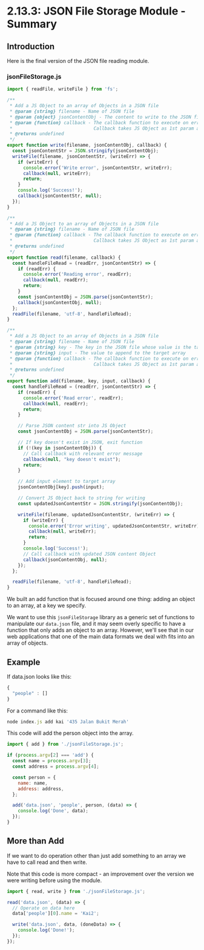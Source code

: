 # 2.13.3: JSON File Storage Module - Summary

## Introduction

Here is the final version of the JSON file reading module.

### jsonFileStorage.js

```javascript
import { readFile, writeFile } from 'fs';

/**
 * Add a JS Object to an array of Objects in a JSON file
 * @param {string} filename - Name of JSON file
 * @param {object} jsonContentObj - The content to write to the JSON file
 * @param {function} callback - The callback function to execute on error or success
 *                              Callback takes JS Object as 1st param and write error as 2nd param.
 * @returns undefined
 */
export function write(filename, jsonContentObj, callback) {
  const jsonContentStr = JSON.stringify(jsonContentObj);
  writeFile(filename, jsonContentStr, (writeErr) => {
    if (writeErr) {
      console.error('Write error', jsonContentStr, writeErr);
      callback(null, writeErr);
      return;
    }
    console.log('Success!');
    callback(jsonContentStr, null);
  });
}

/**
 * Add a JS Object to an array of Objects in a JSON file
 * @param {string} filename - Name of JSON file
 * @param {function} callback - The callback function to execute on error or success
 *                              Callback takes JS Object as 1st param and read error as 2nd param.
 * @returns undefined
 */
export function read(filename, callback) {
  const handleFileRead = (readErr, jsonContentStr) => {
    if (readErr) {
      console.error('Reading error', readErr);
      callback(null, readErr);
      return;
    }
    const jsonContentObj = JSON.parse(jsonContentStr);
    callback(jsonContentObj, null);
  };
  readFile(filename, 'utf-8', handleFileRead);
}

/**
 * Add a JS Object to an array of Objects in a JSON file
 * @param {string} filename - Name of JSON file
 * @param {string} key - The key in the JSON file whose value is the target array
 * @param {string} input - The value to append to the target array
 * @param {function} callback - The callback function to execute on error or success
 *                              Callback takes JS Object as 1st param and read or write error as 2nd param.
 * @returns undefined
 */
export function add(filename, key, input, callback) {
  const handleFileRead = (readErr, jsonContentStr) => {
    if (readErr) {
      console.error('Read error', readErr);
      callback(null, readErr);
      return;
    }

    // Parse JSON content str into JS Object
    const jsonContentObj = JSON.parse(jsonContentStr);

    // If key doesn't exist in JSON, exit function
    if (!(key in jsonContentObj)) {
      // Call callback with relevant error message
      callback(null, "key doesn't exist");
      return;
    }

    // Add input element to target array
    jsonContentObj[key].push(input);

    // Convert JS Object back to string for writing
    const updatedJsonContentStr = JSON.stringify(jsonContentObj);

    writeFile(filename, updatedJsonContentStr, (writeErr) => {
      if (writeErr) {
        console.error('Error writing', updatedJsonContentStr, writeErr);
        callback(null, writeErr);
        return;
      }
      console.log('Success!');
      // Call callback with updated JSON content Object
      callback(jsonContentObj, null);
    });
  };

  readFile(filename, 'utf-8', handleFileRead);
}
```

We built an add function that is focused around one thing: adding an object to an array, at a key we specify.

We want to use this `jsonFileStorage` library as a generic set of functions to manipulate our `data.json` file, and it may seem overly specific to have a function that only adds an object to an array. However, we'll see that in our web applications that one of the main data formats we deal with fits into an array of objects.

## Example

If data.json looks like this:

```javascript
{
  "people" : []
}
```

For a command like this:

```javascript
node index.js add kai '435 Jalan Bukit Merah'
```

This code will add the person object into the array.

```javascript
import { add } from './jsonFileStorage.js';

if (process.argv[2] === 'add') {
  const name = process.argv[3];
  const address = process.argv[4];

  const person = {
    name: name,
    address: address,
  };

  add('data.json', 'people', person, (data) => {
    console.log('Done', data);
  });
}
```

## More than Add

If we want to do operation other than just add something to an array we have to call read and then write.

Note that this code is more compact - an improvement over the version we were writing before using the module.

```javascript
import { read, write } from './jsonFileStorage.js';

read('data.json', (data) => {
  // Operate on data here
  data['people'][0].name = 'Kai2';

  write('data.json', data, (doneData) => {
    console.log('Done!');
  });
});
```
